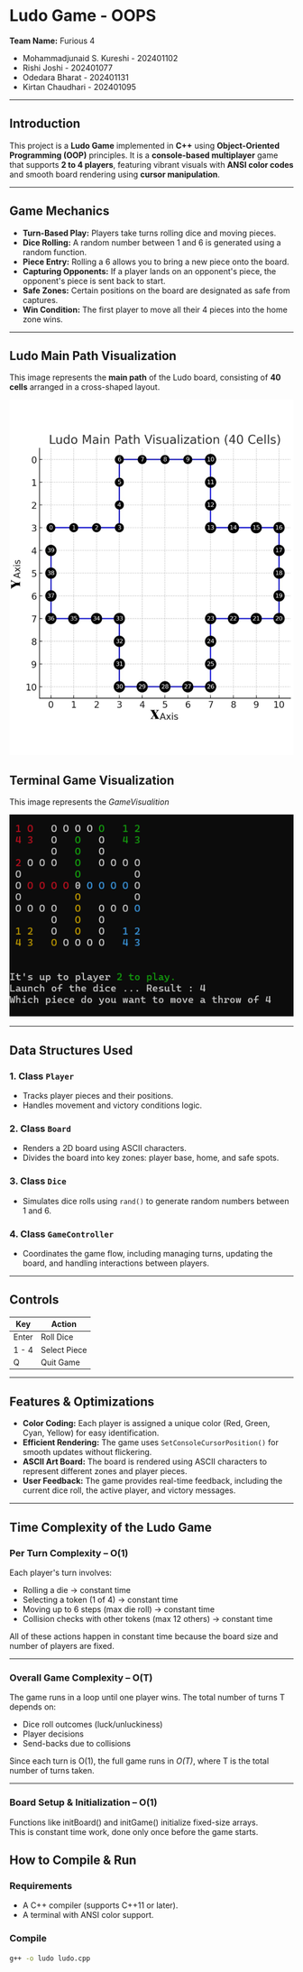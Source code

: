 # Ludo Game - OOPS

**Team Name:** Furious 4  
- Mohammadjunaid S. Kureshi - 202401102  
- Rishi Joshi - 202401077  
- Odedara Bharat - 202401131  
- Kirtan Chaudhari - 202401095  

---

## Introduction
This project is a **Ludo Game** implemented in **C++** using **Object-Oriented Programming (OOP)** principles. It is a **console-based multiplayer** game that supports **2 to 4 players**, featuring vibrant visuals with **ANSI color codes** and smooth board rendering using **cursor manipulation**.

---

## Game Mechanics
- **Turn-Based Play:** Players take turns rolling dice and moving pieces.
- **Dice Rolling:** A random number between 1 and 6 is generated using a random function.
- **Piece Entry:** Rolling a 6 allows you to bring a new piece onto the board.
- **Capturing Opponents:** If a player lands on an opponent's piece, the opponent's piece is sent back to start.
- **Safe Zones:** Certain positions on the board are designated as safe from captures.
- **Win Condition:** The first player to move all their 4 pieces into the home zone wins.

---

## Ludo Main Path Visualization

This image represents the **main path** of the Ludo board, consisting of **40 cells** arranged in a cross-shaped layout.

![Ludo Path](one.jpg)
## Terminal Game Visualization

This image represents the *GameVisualition*

![Ludo Path](two.png)

---

## Data Structures Used

### 1. Class `Player`
- Tracks player pieces and their positions.
- Handles movement and victory conditions logic.

### 2. Class `Board`
- Renders a 2D board using ASCII characters.
- Divides the board into key zones: player base, home, and safe spots.

### 3. Class `Dice`
- Simulates dice rolls using `rand()` to generate random numbers between 1 and 6.

### 4. Class `GameController`
- Coordinates the game flow, including managing turns, updating the board, and handling interactions between players.

---

## Controls

| Key     | Action          |
|---------|-----------------|
| Enter   | Roll Dice       |
| 1 - 4   | Select Piece    |
| Q       | Quit Game       |

---

## Features & Optimizations
- **Color Coding:** Each player is assigned a unique color (Red, Green, Cyan, Yellow) for easy identification.
- **Efficient Rendering:** The game uses `SetConsoleCursorPosition()` for smooth updates without flickering.
- **ASCII Art Board:** The board is rendered using ASCII characters to represent different zones and player pieces.
- **User Feedback:** The game provides real-time feedback, including the current dice roll, the active player, and victory messages.

---
##  Time Complexity of the Ludo Game

### Per Turn Complexity – O(1)

Each player's turn involves:

- Rolling a die → constant time  
- Selecting a token (1 of 4) → constant time  
- Moving up to 6 steps (max die roll) → constant time  
- Collision checks with other tokens (max 12 others) → constant time  

All of these actions happen in constant time because the board size and number of players are fixed.

---

### Overall Game Complexity – O(T)

The game runs in a loop until one player wins. The total number of turns T depends on:

- Dice roll outcomes (luck/unluckiness)  
- Player decisions  
- Send-backs due to collisions  

Since each turn is O(1), the full game runs in *O(T)*, where T is the total number of turns taken.

---

### Board Setup & Initialization – O(1)

Functions like initBoard() and initGame() initialize fixed-size arrays.  
This is constant time work, done only once before the game starts.

## How to Compile & Run

### Requirements
- A C++ compiler (supports C++11 or later).
- A terminal with ANSI color support.

### Compile
```bash
g++ -o ludo ludo.cpp
